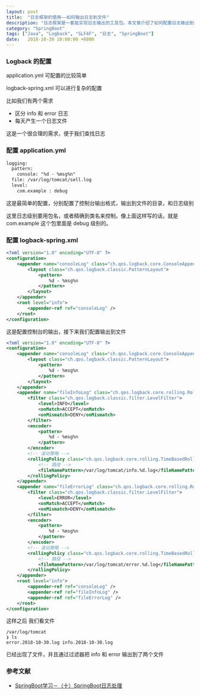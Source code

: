 ```yaml
---
layout: post
title:  "日志框架的使用——如何输出日志到文件"
description: "日志框架是一套能实现日志输出的工具包。本文章介绍了如何配置日志输出到文件"
category: "SpringBoot"
tags: ["Java", "Logback", "SLF4F", "日志", "SpringBoot"]
date:   2018-10-30 10:00:00 +0800
---
```


### Logback 的配置

application.yml 可配置的比较简单

logback-spring.xml 可以进行复杂的配置

比如我们有两个需求
- 区分 info 和 error 日志
- 每天产生一个日志文件

这是一个很合理的需求，便于我们查找日志

### 配置 application.yml

```xml
logging:
  pattern:
    console: "%d - %msg%n"
  file: /var/log/tomcat/sell.log
  level:
    com.example : debug
```

这是最简单的配置，分别配置了控制台输出格式，输出到文件的目录，和日志级别

这里日志级别要用包名，或者精确到类名来控制。像上面这样写的话，就是 com.example 这个包里面是 debug 级别的。

### 配置 logback-spring.xml

```xml
<?xml version="1.0" encoding="UTF-8" ?>
<configuration>
    <appender name="consoleLog" class="ch.qos.logback.core.ConsoleAppender">
        <layout class="ch.qos.logback.classic.PatternLayout">
            <pattern>
                %d - %msg%n
            </pattern>
        </layout>
    </appender>
    <root level="info">
        <appender-ref ref="consoleLog" />
    </root>
</configuration>
```

这是配置控制台的输出，接下来我们配置输出到文件

```xml
<?xml version="1.0" encoding="UTF-8" ?>
<configuration>
    <appender name="consoleLog" class="ch.qos.logback.core.ConsoleAppender">
        <layout class="ch.qos.logback.classic.PatternLayout">
            <pattern>
                %d - %msg%n
            </pattern>
        </layout>
    </appender>
    <appender name="fileInfoLog" class="ch.qos.logback.core.rolling.RollingFileAppender">
        <filter class="ch.qos.logback.classic.filter.LevelFilter">
            <level>INFO</level>
            <onMatch>ACCEPT</onMatch>
            <onMismatch>DENY</onMismatch>
        </filter>
        <encoder>
            <pattern>
                %d - %msg%n
            </pattern>
        </encoder>
        <!-- 滚动策略 -->
        <rollingPolicy class="ch.qos.logback.core.rolling.TimeBasedRollingPolicy">
            <!-- 路径 -->
            <fileNamePattern>/var/log/tomcat/info.%d.log</fileNamePattern>
        </rollingPolicy>
    </appender>
    <appender name="fileErrorLog" class="ch.qos.logback.core.rolling.RollingFileAppender">
        <filter class="ch.qos.logback.classic.filter.LevelFilter">
            <level>ERROR</level>
            <onMatch>ACCEPT</onMatch>
            <onMismatch>DENY</onMismatch>
        </filter>
        <encoder>
            <pattern>
                %d - %msg%n
            </pattern>
        </encoder>
        <!-- 滚动策略 -->
        <rollingPolicy class="ch.qos.logback.core.rolling.TimeBasedRollingPolicy">
            <!-- 路径 -->
            <fileNamePattern>/var/log/tomcat/error.%d.log</fileNamePattern>
        </rollingPolicy>
    </appender>
    <root level="info">
        <appender-ref ref="consoleLog" />
        <appender-ref ref="fileInfoLog" />
        <appender-ref ref="fileErrorLog" />
    </root>
</configuration>
```

这样之后 我们看文件

```shell
/var/log/tomcat   
❯ ls
error.2018-10-30.log info.2018-10-30.log
```

已经出现了文件，并且通过过滤器把 info 和 error 输出到了两个文件 

### 参考文献

- [SpringBoot学习－（十）SpringBoot日志处理](https://blog.csdn.net/qq_28988969/article/details/78085784) 
